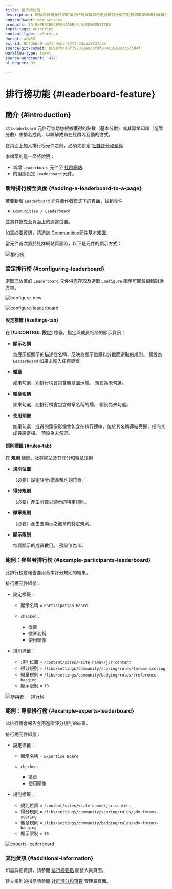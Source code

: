 ```yaml
---
title: 排行榜功能
description: 瞭解排行榜元件如何讓您檢視成員如何透過根據獲得的點數和專業知識對成員進行排名在社群內互動。
contentOwner: msm-service
products: SG_EXPERIENCEMANAGER/6.5/COMMUNITIES
topic-tags: authoring
content-type: reference
docset: aem65
exl-id: 8b4d56d9-ba73-4eda-9773-3daaa9237abe
source-git-commit: b8887b4a6f757352e9dbfdf074c10e9ccd6dbd4f
workflow-type: tm+mt
source-wordcount: '417'
ht-degree: 9%

---
```


# 排行榜功能 {#leaderboard-feature}

## 簡介 {#introduction}

此 `Leaderboard` 元件可協助您根據獲得的點數（基本分數）或其專業知識（進階分數）來排名成員，以瞭解成員在社群內互動的方式。

在頁面上加入排行榜元件之前，必須先設定 [社群評分和預算](/help/communities/implementing-scoring.md).

本檔案的這一節將說明：

* 新增 `Leaderboard` 元件至 [社群網站](/help/communities/overview.md#community-sites).
* 的組態設定 `Leaderboard` 元件。

### 新增排行榜至頁面 {#adding-a-leaderboard-to-a-page}

若要新增 `Leaderboard` 元件至作者模式下的頁面，找到元件

* `Communities / Leaderboard`

並將其拖曳至頁面上的適當位置。

如需必要資訊，請造訪 [Communities元件基本知識](/help/communities/basics.md).

當元件首次置於社群網站頁面時，以下是元件的顯示方式：

![排行榜](assets/leaderboard.png)

### 設定排行榜 {#configuring-leaderboard}

選取已放置的 `Leaderboard` 元件供您存取及選取 `Configure` 圖示可開啟編輯對話方塊。

![configure-new](assets/configure-new.png)

![configure-leaderboard](assets/configure-leaderboard.png)

#### 設定標籤 {#settings-tab}

在 **[!UICONTROL 設定]** 標籤，指定與成員相關的顯示資訊：

* **顯示名稱**

  為展示板顯示的描述性名稱，反映為顯示徽章和分數而選取的規則。
預設為 `Leaderboard` 如果未輸入任何專案。

* **徽章**

  如果勾選，則排行榜會包含徽章圖示欄。
預設為未勾選。

* **徽章名稱**

  如果勾選，則排行榜會包含徽章名稱的欄。
預設為未勾選。

* **使用頭像**

  如果勾選，成員的頭像影像會包含在排行榜中，位於其名稱連結旁邊，指向其成員設定檔。
預設為未勾選。

#### 規則標籤 {#rules-tab}

在 **規則** 標籤、社群網站及其評分和徽章規則

* **規則位置**

  （必要）設定評分/徽章規則的位置。

* **得分規則**

  （必要）產生分數以顯示的特定規則。

* **徽章規則**

  （必要）產生要顯示之徽章的特定規則。

* **顯示限制**

  每頁顯示的成員數目。 預設值為10。

### 範例：參與者排行榜 {#example-participants-leaderboard}

此排行榜會報告套用基本評分規則的結果。

排行榜元件組態：

* 設定標籤：

   * 顯示名稱 = `Participation Board`
   * `checked`：

      * 徽章
      * 徽章名稱
      * 使用頭像

* 規則標籤：

   * 規則位置 = `/content/sites/<site name>/jcr:content`
   * 得分規則 = `/libs/settings/community/scoring/rules/forums-scoring`
   * 徽章規則 = `/libs/settings/community/badging/rules//reference-badging`
   * 顯示限制 = `10`

![參與者 — 排行榜](assets/participants-leaderboard.png)

### 範例：專家排行榜 {#example-experts-leaderboard}

此排行榜會報告套用進階評分規則的結果。

排行榜元件組態：

* 設定標籤：

   * 顯示名稱 = `Expertise Board`
   * `checked`:

      * 徽章
      * 使用頭像

* 規則標籤：

   * 規則位置 = `/content/sites/<site name>/jcr:content`
   * 得分規則 = `/libs/settings/community/scoring/rules/adv-forums-scoring`
   * 徽章規則 = `/libs/settings/community/badging/rules/adv-forums-badging`
   * 顯示限制 = `10`

![experts-leaderboard](assets/experts-leaderboard.png)

### 其他資訊 {#additional-information}

如需詳細資訊，請參閱 [排行榜要點](/help/communities/leaderboard.md) 開發人員頁面。

建立規則的指示請參閱 [社群評分和預算](/help/communities/implementing-scoring.md) 管理員頁面。
